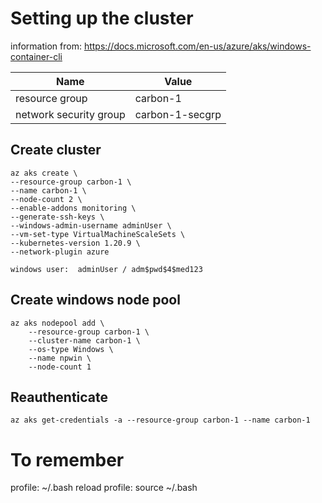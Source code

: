 # Setting up the cluster

information from: <https://docs.microsoft.com/en-us/azure/aks/windows-container-cli>

|Name|Value|
|-|-|
|resource group|carbon-1|
|network security group|carbon-1-secgrp|

## Create cluster

```
az aks create \ 
--resource-group carbon-1 \ 
--name carbon-1 \ 
--node-count 2 \ 
--enable-addons monitoring \ 
--generate-ssh-keys \ 
--windows-admin-username adminUser \ 
--vm-set-type VirtualMachineScaleSets \ 
--kubernetes-version 1.20.9 \ 
--network-plugin azure
```

```
windows user:  adminUser / adm$pwd$4$med123
```

## Create windows node pool

```
az aks nodepool add \
    --resource-group carbon-1 \
    --cluster-name carbon-1 \
    --os-type Windows \
    --name npwin \
    --node-count 1
```

## Reauthenticate

```
az aks get-credentials -a --resource-group carbon-1 --name carbon-1
```





# To remember
profile:  ~/.bash
reload profile:  source ~/.bash



